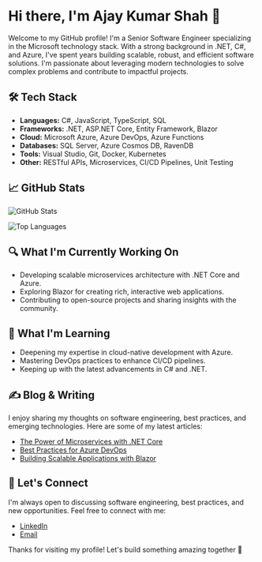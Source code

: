 # Hi there, I'm Ajay Kumar Shah 👋

Welcome to my GitHub profile! I'm a Senior Software Engineer specializing in the Microsoft technology stack. With a strong background in .NET, C#, and Azure, I've spent years building scalable, robust, and efficient software solutions. I'm passionate about leveraging modern technologies to solve complex problems and contribute to impactful projects.

## 🛠️ Tech Stack

- **Languages:** C#, JavaScript, TypeScript, SQL
- **Frameworks:** .NET, ASP.NET Core, Entity Framework, Blazor
- **Cloud:** Microsoft Azure, Azure DevOps, Azure Functions
- **Databases:** SQL Server, Azure Cosmos DB, RavenDB
- **Tools:** Visual Studio, Git, Docker, Kubernetes
- **Other:** RESTful APIs, Microservices, CI/CD Pipelines, Unit Testing

## 📈 GitHub Stats

![GitHub Stats](https://github-readme-stats.vercel.app/api?username=ajaykumshah&show_icons=true&theme=radical)

![Top Languages](https://github-readme-stats.vercel.app/api/top-langs/?username=ajaykumshah&layout=compact&theme=radical)

## 🔍 What I'm Currently Working On

- Developing scalable microservices architecture with .NET Core and Azure.
- Exploring Blazor for creating rich, interactive web applications.
- Contributing to open-source projects and sharing insights with the community.

## 🌱 What I'm Learning

- Deepening my expertise in cloud-native development with Azure.
- Mastering DevOps practices to enhance CI/CD pipelines.
- Keeping up with the latest advancements in C# and .NET.

## ✍️ Blog & Writing

I enjoy sharing my thoughts on software engineering, best practices, and emerging technologies. Here are some of my latest articles:

- [The Power of Microservices with .NET Core](#)
- [Best Practices for Azure DevOps](#)
- [Building Scalable Applications with Blazor](#)

## 💬 Let's Connect

I'm always open to discussing software engineering, best practices, and new opportunities. Feel free to connect with me:

- [LinkedIn](https://www.linkedin.com/in/theajayshah/)
- [Email](mailto:ajay90211@gmail.com)

Thanks for visiting my profile! Let's build something amazing together 🚀
